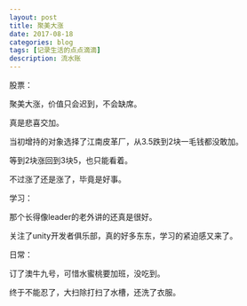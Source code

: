 ```yaml
---
layout: post
title: 聚美大涨
date: 2017-08-18
categories: blog
tags: [记录生活的点点滴滴]
description: 流水账
---
```


股票：

聚美大涨，价值只会迟到，不会缺席。

真是悲喜交加。

当初增持的对象选择了江南皮革厂，从3.5跌到2块一毛钱都没敢加。

等到2块涨回到3块5，也只能看着。

不过涨了还是涨了，毕竟是好事。

学习：

那个长得像leader的老外讲的还真是很好。

关注了unity开发者俱乐部，真的好多东东，学习的紧迫感又来了。

日常：

订了澳牛九号，可惜水蜜桃要加班，没吃到。

终于不能忍了，大扫除打扫了水槽，还洗了衣服。

